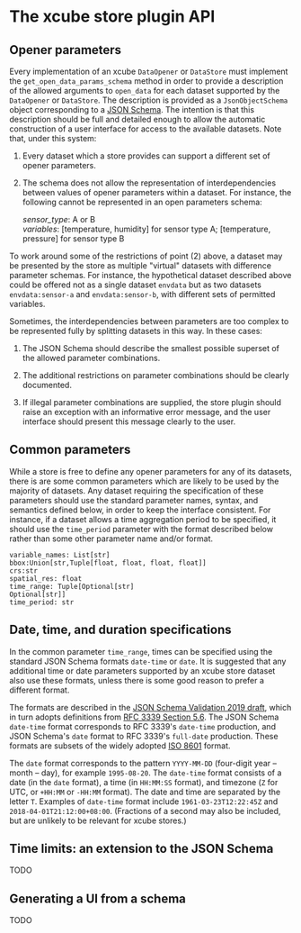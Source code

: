 # The xcube store plugin API

## Opener parameters

Every implementation of an xcube `DataOpener` or `DataStore` must implement
the `get_open_data_params_schema` method in order to provide a description
of the allowed arguments to `open_data` for each dataset supported by the
`DataOpener` or `DataStore`. The description is provided as a `JsonObjectSchema`
object corresponding to a [JSON Schema](https://json-schema.org/). The
intention is that this description should be full and detailed enough to allow
the automatic construction of a user interface for access to the available
datasets. Note that, under this system:

  1. Every dataset which a store provides can support a different set of
     opener parameters.

  2. The schema does not allow the representation of interdependencies
     between values of opener parameters within a dataset. For
     instance, the following cannot be represented in an open
     parameters schema:
     
     *sensor_type*: A or B  
     *variables*: [temperature, humidity] for sensor type A;
                  [temperature, pressure] for sensor type B

To work around some of the restrictions of point (2) above, a dataset may be
presented by the store as multiple "virtual" datasets with difference 
parameter schemas. For instance, the hypothetical dataset described above
could be offered not as a single dataset `envdata` but as two datasets
`envdata:sensor-a` and `envdata:sensor-b`, with different sets of permitted
variables.

Sometimes, the interdependencies between parameters are too complex to
be represented fully by splitting datasets in this way. In these cases:

  1. The JSON Schema should describe the smallest possible superset of the
     allowed parameter combinations.

  2. The additional restrictions on parameter combinations should be
     clearly documented.

  3. If illegal parameter combinations are supplied, the store plugin should
     raise an exception with an informative error message, and the
     user interface should present this message clearly to the user.

## Common parameters

While a store is free to define any opener parameters for any of its
datasets, there is are some common parameters which are likely to be
used by the majority of datasets. Any dataset requiring the specification
of these parameters should use the standard parameter names, syntax, and
semantics defined below, in order to keep the interface consistent.
For instance, if a dataset allows a time aggregation period to be specified,
it should use the `time_period` parameter with the format described below
rather than some other parameter name and/or format.

```
variable_names: List[str]
bbox:Union[str,Tuple[float, float, float, float]]
crs:str
spatial_res: float
time_range: Tuple[Optional[str]
Optional[str]]
time_period: str
```

## Date, time, and duration specifications

In the common parameter `time_range`, times can be specified using the
standard JSON Schema formats `date-time` or `date`. It is suggested
that any additional time or date parameters supported by an xcube
store dataset also use these formats, unless there is some good reason
to prefer a different format.

The formats are described in the [JSON Schema Validation 2019
draft](https://json-schema.org/draft/2019-09/json-schema-validation.html#rfc.section.7.3.1),
which in turn adopts definitions from [RFC 3339 Section
5.6](https://tools.ietf.org/html/rfc3339#section-5.6). The JSON Schema
`date-time` format corresponds to RFC 3339's `date-time` production,
and JSON Schema's `date` format to RFC 3339's `full-date`
production. These formats are subsets of the widely adopted [ISO
8601](https://en.wikipedia.org/wiki/ISO_8601) format.

The `date` format corresponds to the pattern `YYYY-MM-DD` (four-digit
year – month – day), for example `1995-08-20`. The `date-time` format
consists of a date (in the `date` format), a time (in `HH:MM:SS`
format), and timezone (`Z` for UTC, or `+HH:MM` or `-HH:MM` format).
The date and time are separated by the letter `T`. Examples of `date-time`
format include `1961-03-23T12:22:45Z` and `2018-04-01T21:12:00+08:00`.
(Fractions of a second may also be included, but are unlikely to be
relevant for xcube stores.)

## Time limits: an extension to the JSON Schema

TODO

## Generating a UI from a schema

TODO
